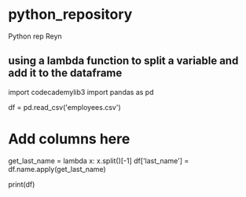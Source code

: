 # python_repository
Python rep Reyn


## using a lambda function to split a variable and add it to the dataframe

import codecademylib3
import pandas as pd

df = pd.read_csv('employees.csv')

# Add columns here
get_last_name = lambda x: x.split()[-1]
df['last_name'] = df.name.apply(get_last_name)

print(df)
